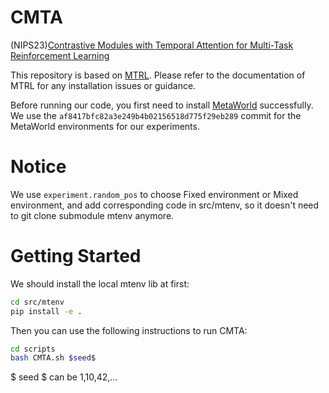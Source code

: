 # CMTA
(NIPS23)[Contrastive Modules with Temporal Attention for Multi-Task Reinforcement Learning](https://openreview.net/forum?id=WIrZh2XxLT) 

This repository is based on [MTRL](https://github.com/facebookresearch/mtrl). Please refer to the documentation of MTRL for any installation issues or guidance. 

Before running our code, you first need to install [MetaWorld](https://github.com/Farama-Foundation/Metaworld) successfully. We use the `af8417bfc82a3e249b4b02156518d775f29eb289` commit for the MetaWorld environments for our experiments.
# Notice 
We use `experiment.random_pos` to choose Fixed environment or Mixed environment, and add corresponding code in src/mtenv, so it doesn't need to git clone submodule mtenv anymore.
# Getting Started 
We should install the local mtenv lib at first:
```bash
cd src/mtenv
pip install -e .
```
Then you can use the following instructions to run CMTA:
```bash
cd scripts
bash CMTA.sh $seed$
```
\$ seed \$ can be 1,10,42,...
